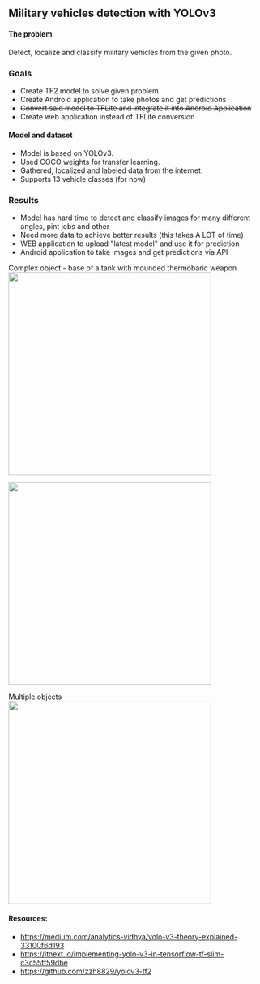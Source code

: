 ## Military vehicles detection with YOLOv3

#### The problem

Detect, localize and classify military vehicles from the given photo.

### Goals
- Create TF2 model to solve given problem
- Create Android application to take photos and get predictions
- ~~Convert said model to TFLite and integrate it into Android Application~~ 
- Create web application instead of TFLite conversion

#### Model and dataset

- Model is based on YOLOv3.  
- Used COCO weights for transfer learning.
- Gathered, localized and labeled data from the internet.
- Supports 13 vehicle classes (for now)


###  Results

- Model has hard time to detect and classify images for many different angles, pint jobs and other
- Need more data to achieve better results (this takes A LOT of time)
- WEB application to upload "latest model" and use it for prediction
- Android application to take images and get predictions via API

Complex object - base of a tank with mounded thermobaric weapon   
<img src="https://user-images.githubusercontent.com/427661/75979188-a4e33a00-5ee8-11ea-8317-22b74c0a4c96.jpg" width=400/>

<img src="https://user-images.githubusercontent.com/427661/75979190-a57bd080-5ee8-11ea-8ac6-d6827a80e371.jpg" width=400/>

Multiple objects  
<img src="https://user-images.githubusercontent.com/427661/75979192-a6146700-5ee8-11ea-905b-3f2426d342ae.jpg" width=400/>

#### Resources:
- https://medium.com/analytics-vidhya/yolo-v3-theory-explained-33100f6d193
- https://itnext.io/implementing-yolo-v3-in-tensorflow-tf-slim-c3c55ff59dbe
- https://github.com/zzh8829/yolov3-tf2
